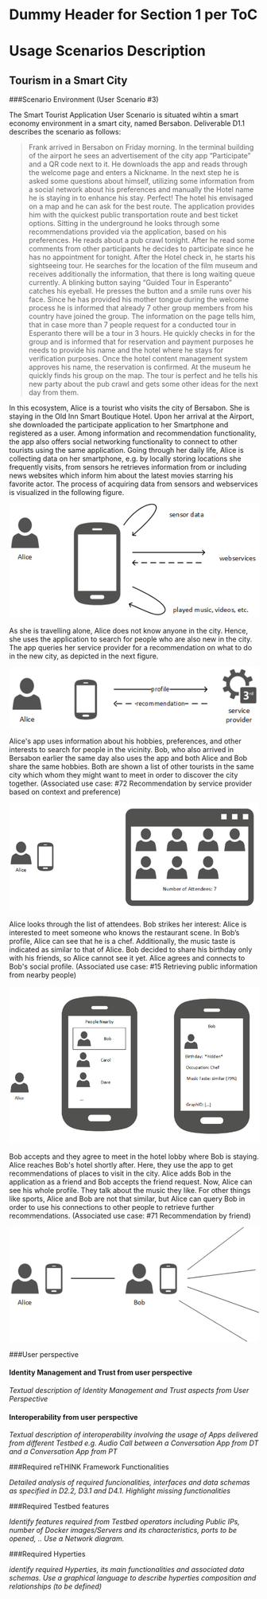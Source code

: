 
Dummy Header for Section 1 per ToC
==================================

Usage Scenarios Description
===========================

Tourism in a Smart City
----------------------------------

###Scenario Environment (User Scenario #3)

The Smart Tourist Application User Scenario is situated wihtin a smart economy environment in a smart city, named Bersabon. Deliverable D1.1 describes the scenario as follows:

> Frank arrived in Bersabon on Friday morning. In the terminal building of the airport he sees an advertisement of the city app “Participate” and a QR code next to it. He downloads the app and reads through the welcome page and enters a Nickname. In the next step he is asked some questions about himself, utilizing some information from a social network about his preferences and manually the Hotel name he is staying in to enhance his stay. Perfect! The hotel his envisaged on a map and he can ask for the best route. The application provides him with the quickest public transportation route and best ticket options. Sitting in the underground he looks through some recommendations provided via the application, based on his preferences. He reads about a pub crawl tonight. After he read some comments from other participants he decides to participate since he has no appointment for tonight. After the Hotel check in, he starts his sightseeing tour. He searches for the location of the film museum and receives additionally the information, that there is long waiting queue currently. A blinking button saying “Guided Tour in Esperanto” catches his eyeball. He presses the button and a smile runs over his face. Since he has provided his mother tongue during the welcome process he is informed that already 7 other group members from his country have joined the group. The information on the page tells him, that in case more than 7 people request for a conducted tour in Esperanto there will be a tour in 3 hours. He quickly checks in for the group and is informed that for reservation and payment purposes he needs to provide his name and the hotel where he stays for verification purposes. Once the hotel content management system approves his name, the reservation is confirmed. At the museum he quickly finds his group on the map. The tour is perfect and he tells his new party about the pub crawl and gets some other ideas for the next day from them.

In this ecosystem, Alice is a tourist who visits the city of Bersabon. She is staying in the Old Inn Smart Boutique Hotel. Upon her arrival at the Airport, she downloaded the participate application to her Smartphone and registered as a user. Among information and recommendation functionality, the app also offers social networking functionality to connect to other tourists using the same application.
Going through her daily life, Alice is collecting data on her smartphone, e.g. by locally storing locations she frequently visits, from sensors he retrieves information from or including news websites which inform him about the latest movies starring his favorite actor. The process of acquiring data from sensors and webservices is visualized in the following figure.

![ContextData](01-ContextData.png)

As she is travelling alone, Alice does not know anyone in the city. Hence, she uses the application to search for people who are also new in the city. The app queries her service provider for a recommendation on what to do in the new city, as depicted in the next figure. 

![RecommendationServiceProvider](02-RecServiceProvider.png)

Alice's app uses information about his hobbies, preferences, and other interests to search for people in the vicinity. Bob, who also arrived in Bersabon earlier the same day also uses the app and both Alice and Bob share the same hobbies. Both are shown a list of other tourists in the same city which whom they might want to meet in order to discover the city together. (Associated use case: #72 Recommendation by service provider based on context and preference)

![PartyScreen](03-PartyScreen.png)

Alice looks through the list of attendees. Bob strikes her interest: Alice is interested to meet someone who knows the restaurant scene. In Bob’s profile, Alice can see that he is a chef. Additionally, the music taste is indicated as similar to that of Alice. Bob decided to share his birthday only with his friends, so Alice cannot see it yet. Alice agrees and connects to Bob's social profile. (Associated use case: #15 Retrieving public information from nearby people)

![RetrievePublicInformation](05-RetrievePublicInformation.png)

Bob accepts and they agree to meet in the hotel lobby where Bob is staying. Alice reaches Bob's hotel shortly after. Here, they use the app to get recommendations of places to visit in the city.
Alice adds Bob in the application as a friend and Bob accepts the friend request. Now, Alice can see his whole profile. They talk about the music they like. For other things like sports, Alice and Bob are not that similar, but Alice can query Bob in order to use his connections to other people to retrieve further recommendations. (Associated use case: #71 Recommendation by friend)

![RecommendationFriend](06-RecFriend.png)

###User perspective
 

#### Identity Management and Trust from user perspective

*Textual description of Identity Management and Trust aspects from User Perspective*

#### Interoperability from user perspective

*Textual description of interoperability involving the usage of Apps delivered from different Testbed e.g. Audio Call between a Conversation App from DT and a Conversation App from PT*

###Required reTHINK Framework Functionalities

*Detailed analysis of required funcionalities, interfaces and data schemas as specified in D2.2, D3.1 and D4.1. Highlight missing functionalities*

###Required Testbed features


*Identify features required from Testbed operators including Public IPs, number of Docker images/Servers and its characteristics, ports to be opened, .. Use a Network diagram.*



###Required Hyperties


*identify required Hyperties, its main functionalities and associated data schemas. Use a graphical language to describe hyperties composition and relationships (to be defined)*



